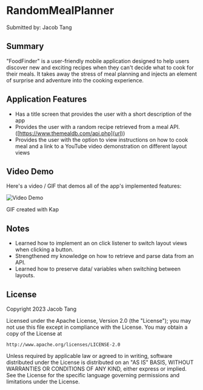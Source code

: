 # RandomMealPlanner

Submitted by: Jacob Tang

## Summary

"FoodFinder" is a user-friendly mobile application designed to help users discover new and exciting recipes when they can't decide what to cook for their meals. It takes away the stress of meal planning and injects an element of surprise and adventure into the cooking experience.

## Application Features

- Has a title screen that provides the user with a short description of the app
- Provides the user with a random recipe retrieved from a meal API. ([https://www.themealdb.com/api.php](url))
- Provides the user with the option to view instructions on how to cook meal and a link to a YouTube video demonstration on different layout views

## Video Demo

Here's a video / GIF that demos all of the app's implemented features:

<img src='https://github.com/JacobTang06/MovieStyle/blob/master/MovieStyle.gif' title='Video Demo' width='' alt='Video Demo' />

GIF created with Kap

<!-- Recommended tools:
- [Kap](https://getkap.co/) for macOS
- [ScreenToGif](https://www.screentogif.com/) for Windows
- [peek](https://github.com/phw/peek) for Linux. -->

## Notes

- Learned how to implement an on click listener to switch layout views when clicking a button.
- Strengthened my knowledge on how to retrieve and parse data from an API.
- Learned how to preserve data/ variables when switching between layouts.

## License

Copyright 2023 Jacob Tang

Licensed under the Apache License, Version 2.0 (the "License");
you may not use this file except in compliance with the License.
You may obtain a copy of the License at

    http://www.apache.org/licenses/LICENSE-2.0

Unless required by applicable law or agreed to in writing, software
distributed under the License is distributed on an "AS IS" BASIS,
WITHOUT WARRANTIES OR CONDITIONS OF ANY KIND, either express or implied.
See the License for the specific language governing permissions and
limitations under the License.

